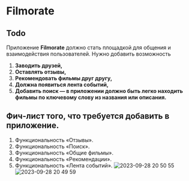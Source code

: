 
# Filmorate
## Todo
Приложение **Filmorate** должно стать площадкой для общения и взаимодействия пользователей. 
Нужно добавить возможность
1. **Заводить друзей,** 
2. **Оставлять отзывы,**  
3. **Рекомендовать фильмы друг другу,** 
4. **Должна появиться лента событий,**
5. **Добавить поиск — в приложении должно быть легко находить фильмы по ключевому слову из названия или описания.**
## Фич-лист того, что требуется добавить в приложение. 
1. Функциональность «Отзывы».
2. Функциональность «Поиск».
3. Функциональность «Общие фильмы».
4. Функциональность «Рекомендации».
5. Функциональность «Лента событий».
![2023-09-28 20 50 55](https://github.com/dmt-100/java-filmorate/assets/117279018/4513f219-e20d-4173-9f66-8b6f09d44865)
![2023-09-28 20 49 59](https://github.com/dmt-100/java-filmorate/assets/117279018/2410fec4-84dc-4123-88f9-e734166711a3)
